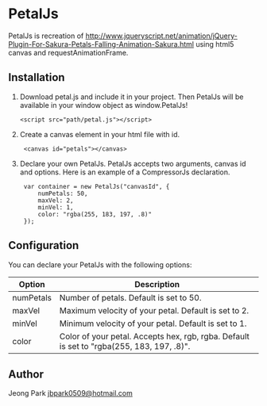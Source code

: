# PetalJs
PetalJs is recreation of <http://www.jqueryscript.net/animation/jQuery-Plugin-For-Sakura-Petals-Falling-Animation-Sakura.html> using html5 canvas and requestAnimationFrame.

## Installation

1. Download petal.js and include it in your project. Then PetalJs will be available in your window object as window.PetalJs!

	`<script src="path/petal.js"></script>`

2. Create a canvas element in your html file with id.

		<canvas id="petals"></canvas>
		
3. Declare your own PetalJs. PetalJs accepts two arguments, canvas id and options. Here is an example of a CompressorJs declaration.

		var container = new PetalJs("canvasId", {
			numPetals: 50,
			maxVel: 2,
			minVel: 1,
			color: "rgba(255, 183, 197, .8)"
		});

## Configuration

You can declare your PetalJs with the following options:

Option | Description
------ | -----------
numPetals | Number of petals. Default is set to 50.
maxVel | Maximum velocity of your petal. Default is set to 2.
minVel | Minimum velocity of your petal. Default is set to 1.
color | Color of your petal. Accepts hex, rgb, rgba. Default is set to "rgba(255, 183, 197, .8)".

## Author
Jeong Park <jbpark0509@hotmail.com>